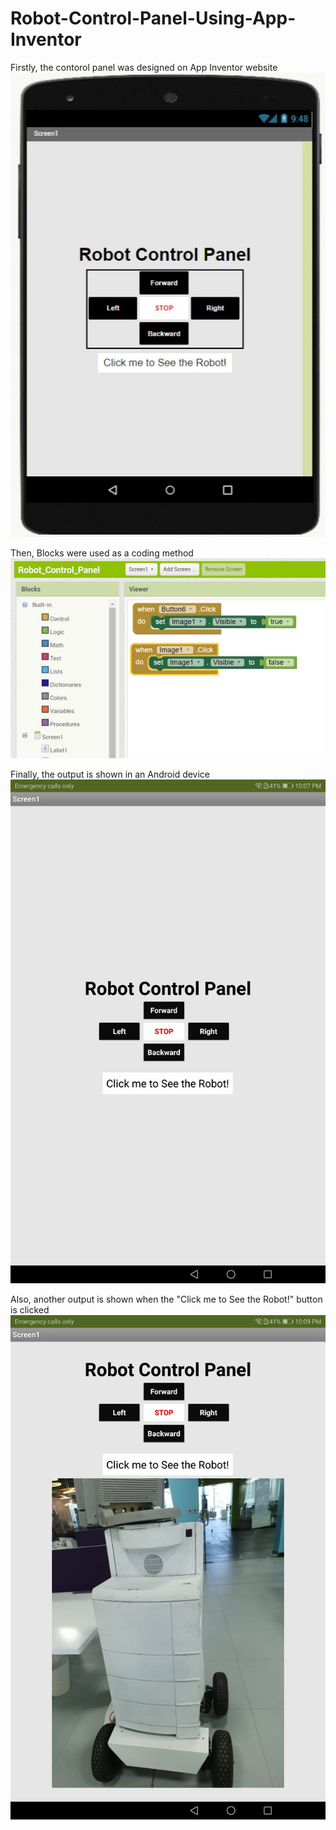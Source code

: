 # Robot-Control-Panel-Using-App-Inventor

Firstly, the contorol panel was designed on App Inventor website
 ![](Website%20Design%20Screenshot.jpg)


Then, Blocks were used as a coding method
 ![](Website%20Blocks%20Screenshot.jpg)
 
 
 Finally, the output is shown in an Android device 
 ![](Android%20Device%20Screenshot%201.jpg)
 
 
 Also, another output is shown when the "Click me to See the Robot!" button is clicked
 ![](Android%20Device%20Screenshot%202.jpg)
